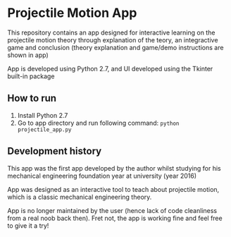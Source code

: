 # Projectile Motion App

This repository contains an app designed for interactive learning on the projectile motion theory through explanation of the teory, an integractive game and conclusion (theory explanation and game/demo instructions are shown in app)

App is developed using Python 2.7, and UI developed using the Tkinter built-in package

## How to run

1. Install Python 2.7
2. Go to app directory and run following command:
``` python projectile_app.py ```

## Development history

This app was the first app developed by the author whilst studying for his mechanical engineering foundation year at university (year 2016)

App was designed as an interactive tool to teach about projectile motion, which is a classic mechanical engineering theory.

App is no longer maintained by the user (hence lack of code cleanliness from a real noob back then). Fret not, the app is working fine and feel free to give it a try!